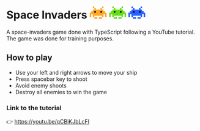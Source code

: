 # Space Invaders ![](https://github.com/rubentxogg/space-invaders/blob/main/src/assets/images/enemy1.png) ![](https://github.com/rubentxogg/space-invaders/blob/main/src/assets/images/enemy2.png) ![](https://github.com/rubentxogg/space-invaders/blob/main/src/assets/images/enemy3.png)
A space-invaders game done with TypeScript following a YouTube tutorial.
The game was done for training purposes.
## How to play
- Use your left and right arrows to move your ship
- Press spacebar key to shoot
- Avoid enemy shoots
- Destroy all enemies to win the game
### Link to the tutorial
:point_right: https://youtu.be/qCBiKJbLcFI
